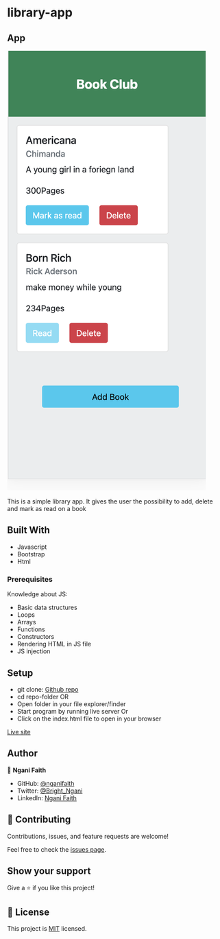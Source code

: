 # library-app
[](https://img.shields.io/badge/Microverse-blueviolet)



## App

![screenshot](./assets/homepage.png)

This is a simple library app. It gives the user the possibility to add, delete and mark as read on a book

## Built With

- Javascript
- Bootstrap
- Html


### Prerequisites
Knowledge about JS:
- Basic data structures
- Loops
- Arrays
- Functions
- Constructors
- Rendering HTML in JS file
- JS injection

## Setup
- git clone:  [Github repo](https://github.com/nganifaith/library-app.git)
- cd repo-folder OR
- Open folder in your file explorer/finder
- Start program by running live server Or
- Click on the index.html file to open in your browser



[Live site](https://nganifaith.github.io/library-app/)


## Author

👤 **Ngani Faith**

- GitHub: [@nganifaith](https://github.com/nganifaith)
- Twitter: [@Bright_Ngani](https://twitter.com/bright_ngani)
- LinkedIn: [Ngani Faith](https://www.linkedin.com/in/ngani-faith/)


## 🤝 Contributing

Contributions, issues, and feature requests are welcome!

Feel free to check the [issues page](https://github.com/nganifaith/library-app/issues).

## Show your support

Give a ⭐️ if you like this project!

## 📝 License

This project is [MIT](https://choosealicense.com/licenses/mit/) licensed.
